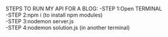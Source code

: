 STEPS TO RUN MY API FOR A BLOG:
-STEP 1:Open TERMINAL      
-STEP 2:npm i (to install npm modules)     
-STEP 3:nodemon server.js    
-STEP 4:nodemon solution.js (in another terminal)
